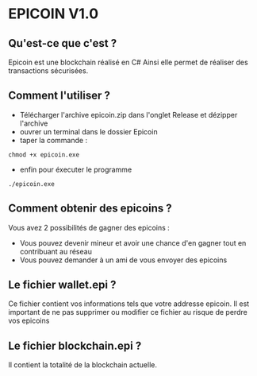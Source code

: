 # EPICOIN V1.0

## Qu'est-ce que c'est ?

Epicoin est une blockchain réalisé en C#
Ainsi elle permet de réaliser des transactions sécurisées.

## Comment l'utiliser ?

- Télécharger l'archive epicoin.zip dans l'onglet Release et dézipper l'archive
- ouvrer un terminal dans le dossier Epicoin
- taper la commande : 
```
chmod +x epicoin.exe
```
- enfin pour éxecuter le programme
```
./epicoin.exe
```

## Comment obtenir des epicoins ?

Vous avez 2 possibilités de gagner des epicoins :
- Vous pouvez devenir mineur et avoir une chance d'en gagner tout en contribuant au réseau
- Vous pouvez demander à un ami de vous envoyer des epicoins

## Le fichier wallet.epi ?

Ce fichier contient vos informations tels que votre addresse epicoin.
Il est important de ne pas supprimer ou modifier ce fichier au risque de perdre vos epicoins

## Le fichier blockchain.epi ?

Il contient la totalité de la blockchain actuelle.
